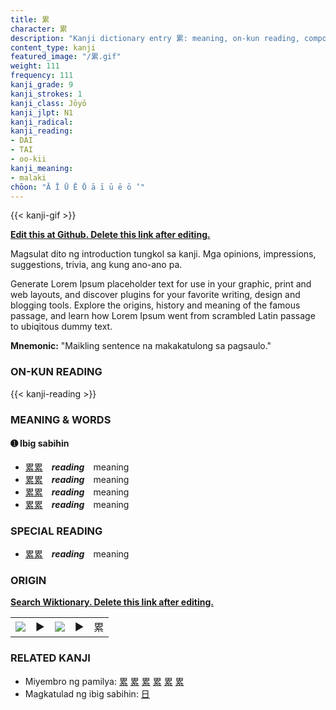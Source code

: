 ```yaml
---
title: 累
character: 累
description: "Kanji dictionary entry 累: meaning, on-kun reading, compounds, origin, related kanji"
content_type: kanji
featured_image: "/累.gif"
weight: 111
frequency: 111
kanji_grade: 9
kanji_strokes: 1
kanji_class: Jōyō
kanji_jlpt: N1
kanji_radical: 
kanji_reading: 
- DAI
- TAI
- oo-kii
kanji_meaning:
- malaki
chōon: "Ā Ī Ū Ē Ō ā ī ū ē ō ’"
---
```

[//]: # (Don't edit the line below. Kanji animated GIF code is automatically generated.)
{{< kanji-gif >}}

[//]: # (Edit below this line.)

**[Edit this at Github. Delete this link after editing.](https://github.com/tim0g/tim/tree/main/content/kanji/累/index.md)**

Magsulat dito ng introduction tungkol sa kanji. Mga opinions, impressions, suggestions, trivia, ang kung ano-ano pa.

Generate Lorem Ipsum placeholder text for use in your graphic, print and web layouts, and discover plugins for your favorite writing, design and blogging tools. Explore the origins, history and meaning of the famous passage, and learn how Lorem Ipsum went from scrambled Latin passage to ubiqitous dummy text.
 
**Mnemonic:** "Maikling sentence na makakatulong sa pagsaulo."

### ON-KUN READING

[//]: # (Don't edit the line below. ON-KUN READING code is automatically generated.)
{{< kanji-reading >}}

### MEANING & WORDS

#### ➊ **Ibig sabihin**
  - [累](../累)[累](../累)　***reading***　meaning
  - [累](../累)[累](../累)　***reading***　meaning
  - [累](../累)[累](../累)　***reading***　meaning
  - [累](../累)[累](../累)　***reading***　meaning

### SPECIAL READING
  - [累](../累)[累](../累)　***reading***　meaning

### ORIGIN

**[Search Wiktionary. Delete this link after editing.](https://wiktionary.org/wiki/累)**
<table class="kanji-table"><tr><td>
<img src="60px-累-bronze.svg.png">
</td><td>▶</td><td>
<img src="60px-累-oracle.svg.png">
</td><td>▶</td>
<td class="kanji-origin">累</td>
</tr></table>

### RELATED KANJI
- Miyembro ng pamilya: [累](../累) [累](../累) [累](../累) [累](../累) [累](../累) [累](../累)
- Magkatulad ng ibig sabihin: [日](../日)
